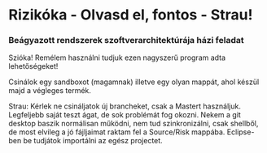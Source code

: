 # Rizikóka - Olvasd el, fontos - Strau!
### Beágyazott rendszerek szoftverarchitektúrája házi feladat

Szióka! Remélem használni tudjuk ezen nagyszerű program adta lehetőségeket!

Csinálok egy sandboxot (magamnak) illetve egy olyan mappát, ahol készül majd a végleges termék. 

Strau:
Kérlek ne csináljatok új brancheket, csak a Mastert használjuk. Legfeljebb saját teszt ágat, de sok problémát fog okozni. 
Nekem a git desktop baszik normálisan működni, nem tud szinkronizálni, csak shellből, de most elvileg a jó fájljaimat raktam fel a Source/Risk mappába. 
Eclipse-ben be tudjátok importálni az egész projectet. 
